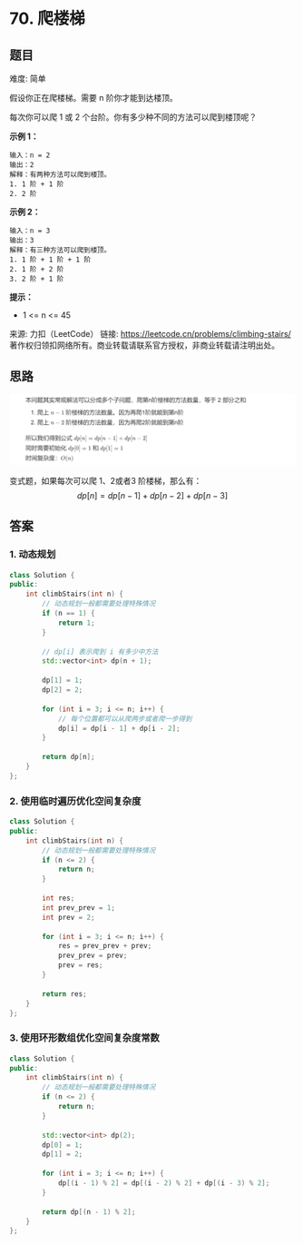 # 70. 爬楼梯

## 题目

难度: 简单

假设你正在爬楼梯。需要 n 阶你才能到达楼顶。

每次你可以爬 1 或 2 个台阶。你有多少种不同的方法可以爬到楼顶呢？

**示例 1：**

```
输入：n = 2
输出：2
解释：有两种方法可以爬到楼顶。
1. 1 阶 + 1 阶
2. 2 阶
```

**示例 2：**

```
输入：n = 3
输出：3
解释：有三种方法可以爬到楼顶。
1. 1 阶 + 1 阶 + 1 阶
2. 1 阶 + 2 阶
3. 2 阶 + 1 阶

```

**提示：**

- 1 <= n <= 45

来源: 力扣（LeetCode）
链接: <https://leetcode.cn/problems/climbing-stairs/>
著作权归领扣网络所有。商业转载请联系官方授权，非商业转载请注明出处。

## 思路

![image-20220529222838669](image/image-20220529222838669.png)

变式题，如果每次可以爬 1、2或者3 阶楼梯，那么有：
$$
dp[n] = dp[n - 1] + dp[n - 2] + dp[n - 3]
$$

## 答案

### 1. 动态规划

```c++
class Solution {
public:
    int climbStairs(int n) {
        // 动态规划一般都需要处理特殊情况
        if (n == 1) {
            return 1;
        }

        // dp[i] 表示爬到 i 有多少中方法
        std::vector<int> dp(n + 1);

        dp[1] = 1;
        dp[2] = 2;

        for (int i = 3; i <= n; i++) {
            // 每个位置都可以从爬两步或者爬一步得到
            dp[i] = dp[i - 1] + dp[i - 2];
        }

        return dp[n];
    }
};
```

### 2. 使用临时遍历优化空间复杂度

```c++
class Solution {
public:
    int climbStairs(int n) {
        // 动态规划一般都需要处理特殊情况
        if (n <= 2) {
            return n;
        }

        int res;
        int prev_prev = 1;
        int prev = 2;

        for (int i = 3; i <= n; i++) {
            res = prev_prev + prev;
            prev_prev = prev;
            prev = res;
        }

        return res;
    }
};
```

### 3. 使用环形数组优化空间复杂度常数

```c++
class Solution {
public:
    int climbStairs(int n) {
        // 动态规划一般都需要处理特殊情况
        if (n <= 2) {
            return n;
        }

        std::vector<int> dp(2);
        dp[0] = 1;
        dp[1] = 2;

        for (int i = 3; i <= n; i++) {
            dp[(i - 1) % 2] = dp[(i - 2) % 2] + dp[(i - 3) % 2];
        }

        return dp[(n - 1) % 2];
    }
};
```
